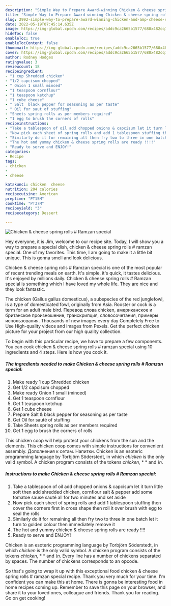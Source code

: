 ```yaml
---
description: "Simple Way to Prepare Award-winning Chicken & cheese spring rolls # Ramzan special"
title: "Simple Way to Prepare Award-winning Chicken & cheese spring rolls # Ramzan special"
slug: 2992-simple-way-to-prepare-award-winning-chicken-and-amp-cheese-spring-rolls-ramzan-special
date: 2022-05-19T07:45:14.635Z
image: https://img-global.cpcdn.com/recipes/addc9ca2665b1577/680x482cq70/chicken-cheese-spring-rolls-ramzan-special-recipe-main-photo.jpg
hideToc: false
enableToc: true
enableTocContent: false
thumbnail: https://img-global.cpcdn.com/recipes/addc9ca2665b1577/680x482cq70/chicken-cheese-spring-rolls-ramzan-special-recipe-main-photo.jpg
cover: https://img-global.cpcdn.com/recipes/addc9ca2665b1577/680x482cq70/chicken-cheese-spring-rolls-ramzan-special-recipe-main-photo.jpg
author: Rodney Hodges
ratingvalue: 3
reviewcount: 18
recipeingredient:
- "1 cup Shredded chicken"
- "1/2 capcisum chopped"
- " Onion 1 small minced"
- "1 teaspoon cornflour"
- "1 teaspoon ketchup"
- "1 cube cheese"
- " Salt  black pepper for seasoning as per taste"
- " Oil for saut of stuffing"
- "Sheets spring rolls as per members required"
- "1 egg to brush the corners of rolls"
recipeinstructions:
- "Take a tablespoon of oil add chopped onions & capcisum let it turn little soft then add shredded chicken, cornflour salt & pepper add some tomatoe sause sauté all for two minutes and set aside"
- "Now pick each sheet of spring rolls and add 1 tablespoon stuffing then cover the corners first in cross shape then roll it over brush with egg to seal the rolls"
- "Similarly do it for remaining all then fry two to three in one batch let it turn to golden colour then immediately remove it"
- "The hot and yummy chicken & cheese spring rolls are ready !!!!"
- "Ready to serve and ENJOY!"
categories:
- Recipe
tags:
- chicken
- 
- cheese

katakunci: chicken  cheese 
nutrition: 204 calories
recipecuisine: American
preptime: "PT15M"
cooktime: "PT37M"
recipeyield: "3"
recipecategory: Dessert

---
```



![Chicken & cheese spring rolls # Ramzan special](https://img-global.cpcdn.com/recipes/addc9ca2665b1577/680x482cq70/chicken-cheese-spring-rolls-ramzan-special-recipe-main-photo.jpg)

Hey everyone, it is Jim, welcome to our recipe site. Today, I will show you a way to prepare a special dish, chicken & cheese spring rolls # ramzan special. One of my favorites. This time, I am going to make it a little bit unique. This is gonna smell and look delicious.

Chicken & cheese spring rolls # Ramzan special is one of the most popular of recent trending meals on earth. It's simple, it's quick, it tastes delicious. It's enjoyed by millions daily. Chicken & cheese spring rolls # Ramzan special is something which I have loved my whole life. They are nice and they look fantastic.

The chicken (Gallus gallus domesticus), a subspecies of the red junglefowl, is a type of domesticated fowl, originally from Asia. Rooster or cock is a term for an adult male bird. Перевод слова chicken, американское и британское произношение, транскрипция, словосочетания, примеры использования. Thousands of new images every day Completely Free to Use High-quality videos and images from Pexels. Get the perfect chicken picture for your project from our high quality collection.


To begin with this particular recipe, we have to prepare a few components. You can cook chicken & cheese spring rolls # ramzan special using 10 ingredients and 4 steps. Here is how you cook it.

<!--inarticleads1-->

##### The ingredients needed to make Chicken & cheese spring rolls # Ramzan special:

1. Make ready 1 cup Shredded chicken
1. Get 1/2 capcisum chopped
1. Make ready  Onion 1 small (minced)
1. Get 1 teaspoon cornflour
1. Get 1 teaspoon ketchup
1. Get 1 cube cheese
1. Prepare  Salt & black pepper for seasoning as per taste
1. Get  Oil for sauté of stuffing
1. Take Sheets spring rolls as per members required
1. Get 1 egg to brush the corners of rolls


This chicken coop will help protect your chickens from the sun and the elements. This chicken coop comes with simple instructions for convenient assembly. Дополнения к сетам. Напитки. Chicken is an esoteric programming language by Torbjörn Söderstedt, in which *chicken* is the only valid symbol. A chicken program consists of the tokens *chicken*, * * and *\n*. 

<!--inarticleads2-->

##### Instructions to make Chicken & cheese spring rolls # Ramzan special:

1. Take a tablespoon of oil add chopped onions & capcisum let it turn little soft then add shredded chicken, cornflour salt & pepper add some tomatoe sause sauté all for two minutes and set aside
1. Now pick each sheet of spring rolls and add 1 tablespoon stuffing then cover the corners first in cross shape then roll it over brush with egg to seal the rolls
1. Similarly do it for remaining all then fry two to three in one batch let it turn to golden colour then immediately remove it
1. The hot and yummy chicken & cheese spring rolls are ready !!!!
1. Ready to serve and ENJOY!

Chicken is an esoteric programming language by Torbjörn Söderstedt, in which *chicken* is the only valid symbol. A chicken program consists of the tokens *chicken*, * * and *\n*. Every line has a number of chickens separated by spaces. The number of chickens corresponds to an opcode. 

So that's going to wrap it up with this exceptional food chicken & cheese spring rolls # ramzan special recipe. Thank you very much for your time. I'm confident you can make this at home. There is gonna be interesting food in home recipes coming up. Remember to save this page on your browser, and share it to your loved ones, colleague and friends. Thank you for reading. Go on get cooking!
